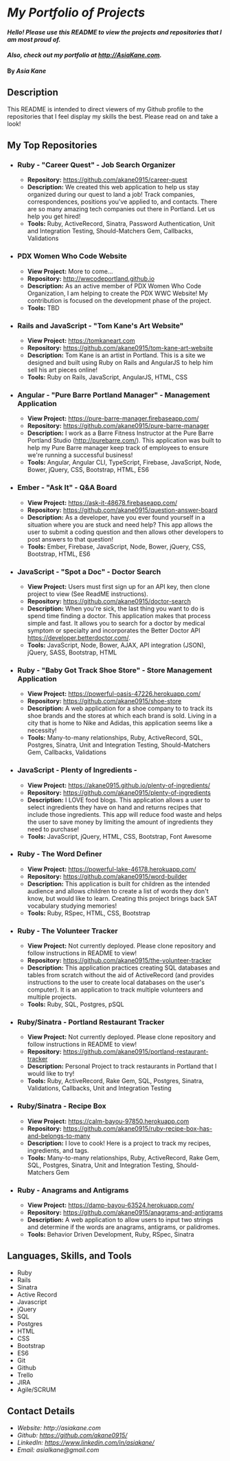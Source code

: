 # _My Portfolio of Projects_

#### _Hello! Please use this README to view the projects and repositories that I am most proud of._
#### _Also, check out my portfolio at http://AsiaKane.com._

#### By _**Asia Kane**_

## Description

This README is intended to direct viewers of my Github profile to the repositories that I feel display my skills the best.  Please read on and take a look!

## My Top Repositories

* ### Ruby - "Career Quest" - Job Search Organizer
  * **Repository:**  https://github.com/akane0915/career-quest
  * **Description:**  We created this web application to help us stay organized during our quest to land a job!  Track companies, correspondences, positions you've applied to, and contacts. There are so many amazing tech companies out there in Portland.  Let us help you get hired!
  * **Tools:**  Ruby, ActiveRecord, Sinatra, Password Authentication, Unit and Integration Testing, Should-Matchers Gem, Callbacks, Validations

* ### PDX Women Who Code Website
  * **View Project:**  More to come...
  * **Repository:**  http://wwcodeportland.github.io
  * **Description:**  As an active member of PDX Women Who Code Organization, I am helping to create the PDX WWC Website!  My contribution is focused on the development phase of the project.  
  * **Tools:**  TBD

* ### Rails and JavaScript - "Tom Kane's Art Website"
  * **View Project:**  https://tomkaneart.com
  * **Repository:**  https://github.com/akane0915/tom-kane-art-website
  * **Description:**  Tom Kane is an artist in Portland.  This is a site we designed and built using Ruby on Rails and AngularJS to help him sell his art pieces online!
  * **Tools:**  Ruby on Rails, JavaScript, AngularJS, HTML, CSS

* ### Angular - "Pure Barre Portland Manager" - Management Application
  * **View Project:**  https://pure-barre-manager.firebaseapp.com/
  * **Repository:**  https://github.com/akane0915/pure-barre-manager
  * **Description:**  I work as a Barre Fitness Instructor at the Pure Barre Portland Studio (http://purebarre.com/).  This application was built to help my Pure Barre manager keep track of employees to ensure we're running a successful business!
  * **Tools:**  Angular, Angular CLI, TypeScript, Firebase, JavaScript, Node, Bower, jQuery, CSS, Bootstrap, HTML, ES6

* ### Ember - "Ask It" - Q&A Board
  * **View Project:** https://ask-it-48678.firebaseapp.com/
  * **Repository:**  https://github.com/akane0915/question-answer-board
  * **Description:**  As a developer, have you ever found yourself in a situation where you are stuck and need help? This app allows the user to submit a coding question and then allows other developers to post answers to that question!  
  * **Tools:**  Ember, Firebase, JavaScript, Node, Bower, jQuery, CSS, Bootstrap, HTML, ES6

* ### JavaScript - "Spot a Doc" - Doctor Search
  * **View Project:**  Users must first sign up for an API key, then clone project to view (See ReadME instructions).
  * **Repository:**  https://github.com/akane0915/doctor-search
  * **Description:**  When you're sick, the last thing you want to do is spend time finding a doctor.  This application makes that process simple and fast.  It allows you to search for a doctor by medical symptom or specialty and incorporates the Better Doctor API https://developer.betterdoctor.com/.
  * **Tools:**  JavaScript, Node, Bower, AJAX, API integration (JSON), jQuery, SASS, Bootstrap, HTML

* ### Ruby - "Baby Got Track Shoe Store" - Store Management Application
  * **View Project:**  https://powerful-oasis-47226.herokuapp.com/
  * **Repository:**  https://github.com/akane0915/shoe-store
  * **Description:**  A web application for a shoe company to to track its shoe brands and the stores at which each brand is sold.  Living in a city that is home to Nike and Adidas, this application seems like a necessity!
  * **Tools:**  Many-to-many relationships, Ruby, ActiveRecord, SQL, Postgres, Sinatra, Unit and Integration Testing, Should-Matchers Gem, Callbacks, Validations

* ### JavaScript - Plenty of Ingredients -
  * **View Project:** https://akane0915.github.io/plenty-of-ingredients/
  * **Repository:** https://github.com/akane0915/plenty-of-ingredients
  * **Description:** I LOVE food blogs.  This application allows a user to select ingredients they have on hand and returns recipes that include those ingredients. This app will reduce food waste and helps the user to save money by limiting the amount of ingredients they need to purchase!  
  * **Tools:** JavaScript, jQuery, HTML, CSS, Bootstrap, Font Awesome

* ### Ruby - The Word Definer
  * **View Project:** https://powerful-lake-46178.herokuapp.com/
  * **Repository:** https://github.com/akane0915/word-builder
  * **Description:** This application is built for children as the intended audience and allows children to create a list of words they don't know, but would like to learn.  Creating this project brings back SAT vocabulary studying memories!
  * **Tools:** Ruby, RSpec, HTML, CSS, Bootstrap

* ### Ruby - The Volunteer Tracker
  * **View Project:** Not currently deployed.  Please clone repository and follow instructions in README to view!
  * **Repository:** https://github.com/akane0915/the-volunteer-tracker
  * **Description:** This application practices creating SQL databases and tables from scratch without the aid of ActiveRecord (and provides instructions to the user to create local databases on the user's computer).  It is an application to track multiple volunteers and multiple projects.
  * **Tools:** Ruby, SQL, Postgres, pSQL

* ### Ruby/Sinatra - Portland Restaurant Tracker
  * **View Project:** Not currently deployed.  Please clone repository and follow instructions in README to view!
  * **Repository:** https://github.com/akane0915/portland-restaurant-tracker
  * **Description:** Personal Project to track restaurants in Portland that I would like to try!
  * **Tools:** Ruby, ActiveRecord, Rake Gem, SQL,  Postgres, Sinatra, Validations, Callbacks, Unit and Integration Testing

* ### Ruby/Sinatra - Recipe Box
  * **View Project:** https://calm-bayou-97850.herokuapp.com
  * **Repository:** https://github.com/akane0915/ruby-recipe-box-has-and-belongs-to-many
  * **Description:** I love to cook! Here is a project to track my recipes, ingredients, and tags.
  * **Tools:** Many-to-many relationships, Ruby, ActiveRecord, Rake Gem, SQL,  Postgres, Sinatra, Unit and Integration Testing, Should-Matchers Gem

* ### Ruby - Anagrams and Antigrams
  * **View Project:** https://damp-bayou-63524.herokuapp.com/
  * **Repository:** https://github.com/akane0915/anagrams-and-antigrams
  * **Description:** A web application to allow users to input two strings and determine if the words are anagrams, antigrams, or palidromes.
  * **Tools:** Behavior Driven Development, Ruby, RSpec, Sinatra

## Languages, Skills, and Tools

* Ruby
* Rails
* Sinatra
* Active Record
* Javascript
* jQuery
* SQL
* Postgres
* HTML
* CSS
* Bootstrap
* ES6
* Git
* Github
* Trello
* JIRA
* Agile/SCRUM

## Contact Details

* _Website: http://asiakane.com_
* _Github: https://github.com/akane0915/_
* _LinkedIn: https://www.linkedin.com/in/asiakane/_
* _Email: asialkane@gmail.com_
